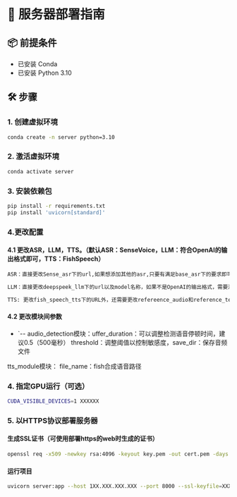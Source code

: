 # 🚀 服务器部署指南

## 📦 前提条件

- 已安装 Conda
- 已安装 Python 3.10

## 🛠️ 步骤

### 1. 创建虚拟环境

```bash
conda create -n server python=3.10
```

### 2. 激活虚拟环境

```bash
conda activate server
```

### 3. 安装依赖包

```bash
pip install -r requirements.txt
pip install 'uvicorn[standard]'  
```

### 4.更改配置  

#### 4.1 更改ASR，LLM，TTS。（默认ASR：SenseVoice，LLM：符合OpenAI的输出格式即可，TTS：FishSpeech）  
```bash
ASR：直接更改Sense_asr下的url,如果想添加其他的asr,只要有满足base_asr下的要求即可  

LLM：直接更改deepspeek_llm下的url以及model名称，如果不是OpenAI的输出格式，需要添加额外的LLM，可根据base_llm下的要求添加即可，eg:qwen_llm  

TTS: 更改fish_speech_tts下的URL外，还需要更改refereence_audio和reference_text(这里的语音需要满足音频的评率是44100，如果是48000或者其他，只需要在Fish运行api脚本文件中的，sample_rate更改你想要的即可)。同理，想要添加其他的TTS，只需满足base_tts下的要求即可。
```  

#### 4.2 更改模块间参数  

- `-- audio_detection模块：uffer_duration：可以调整检测语音停顿时间，建议0.5（500毫秒）
threshold：调整阈值以控制敏感度，save_dir：保存音频文件

tts_module模块： file_name：fish合成语音路径

### 4. 指定GPU运行（可选）

```bash
CUDA_VISIBLE_DEVICES=1 XXXXXX
```

### 5. 以HTTPS协议部署服务器

#### 生成SSL证书（可使用部署https的web时生成的证书）

```bash
openssl req -x509 -newkey rsa:4096 -keyout key.pem -out cert.pem -days 365 -nodes
```

#### 运行项目

```bash
uvicorn server:app --host 1XX.XXX.XXX.XXX --port 8000 --ssl-keyfile=XXX/key.pem --ssl-certfile=XXX/cert.pem
```
